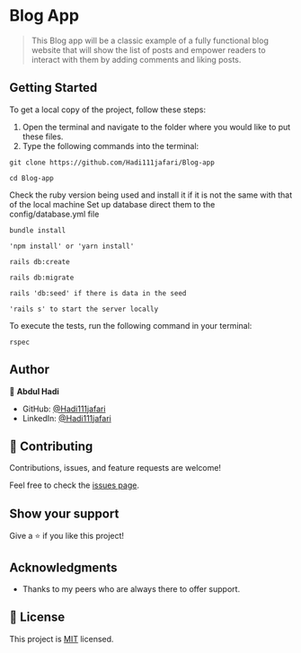 # Blog App

> This Blog app will be a classic example of a fully functional blog website that will show the list of posts and empower readers to interact with them by adding comments and liking posts.

## Getting Started

To get a local copy of the project, follow these steps: 
1. Open the terminal and navigate to the folder where you would like to put these files.
2. Type the following commands into the terminal: 
 ```
 git clone https://github.com/Hadi111jafari/Blog-app
 ```
 ```
 cd Blog-app
 ```

Check the ruby version being used and install it if it is not the same with that of the local machine
Set up database direct them to the config/database.yml file
```
bundle install
```
```
'npm install' or 'yarn install'
```
```
rails db:create
```
```
rails db:migrate
```
```
rails 'db:seed' if there is data in the seed
```
```
'rails s' to start the server locally
```

To execute the tests, run the following command in your terminal:
```
rspec
```

## Author

👤 **Abdul Hadi**

- GitHub: [@Hadi111jafari](https://github.com/Hadi111jafari)
- LinkedIn: [@Hadi111jafari](https://www.linkedin.com/in/abdul-hadi-jafari)

## 🤝 Contributing

Contributions, issues, and feature requests are welcome!

Feel free to check the [issues page](https://github.com/Hadi111jafari/Blog-app/issues).

## Show your support

Give a ⭐️ if you like this project!

## Acknowledgments

- Thanks to my peers who are always there to offer support.

## 📝 License

This project is [MIT](./LICENSE) licensed.